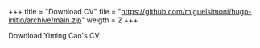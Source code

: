 +++
title = "Download CV"
file = "https://github.com/miguelsimoni/hugo-initio/archive/main.zip"
weigth = 2
+++

Download Yiming Cao's CV
